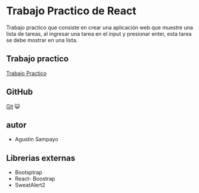 # Trabajo Practico de React

Trabajo practico que consiste en crear una aplicación web que muestre una lista de tareas, al ingresar una tarea en el input y presionar enter, esta tarea se debe mostrar en una lista.

## Trabajo practico

[Trabajo Practico](https://docs.google.com/document/d/1yFK09NIwbUug5p0M_q1ESPXH4xaCS9sNqzYEOehxoJc/edit#)

## GitHub

[Git](https://github.com/agustines82/TpReact4-5) :smiley_cat:

## autor

-   Agustin Sampayo

## Librerias externas

-   Bootsptrap
-   React- Boostrap
-   SweatAlert2
